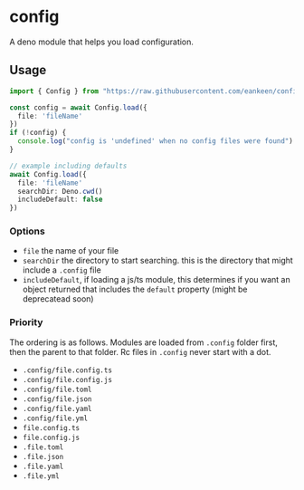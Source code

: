 # config

A deno module that helps you load configuration.

## Usage

```ts
import { Config } from "https://raw.githubusercontent.com/eankeen/config/master/mod.ts"

const config = await Config.load({
  file: 'fileName'
})
if (!config) {
  console.log("config is 'undefined' when no config files were found")
}

// example including defaults
await Config.load({
  file: 'fileName'
  searchDir: Deno.cwd()
  includeDefault: false
})
```

### Options

- `file` the name of your file
- `searchDir` the directory to start searching. this is the directory that might include a `.config` file
- `includeDefault`, if loading a js/ts module, this determines if you want an object returned that includes the `default` property (might be deprecatead soon)

### Priority

The ordering is as follows. Modules are loaded from `.config` folder first, then the parent to that folder. Rc files in `.config` never start with a dot.

- `.config/file.config.ts`
- `.config/file.config.js`
- `.config/file.toml`
- `.config/file.json`
- `.config/file.yaml`
- `.config/file.yml`
- `file.config.ts`
- `file.config.js`
- `.file.toml`
- `.file.json`
- `.file.yaml`
- `.file.yml`
